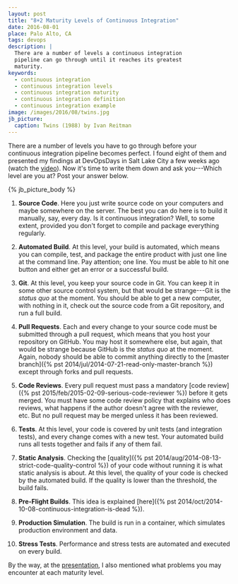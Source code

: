 ```yaml
---
layout: post
title: "8+2 Maturity Levels of Continuous Integration"
date: 2016-08-01
place: Palo Alto, CA
tags: devops
description: |
  There are a number of levels a continuous integration
  pipeline can go through until it reaches its greatest
  maturity.
keywords:
  - continuous integration
  - continuous integration levels
  - continuous integration maturity
  - continuous integration definition
  - continuous integration example
image: /images/2016/08/twins.jpg
jb_picture:
  caption: Twins (1988) by Ivan Reitman
---
```


There are a number of levels you have to go through before your
continuous integration pipeline becomes perfect. I found eight of
them and presented my findings at DevOpsDays
in Salt Lake City a few weeks ago
(watch the [video](https://www.youtube.com/watch?v=3dJP_LtUGgg)).
Now it's time to write them down and ask
you---Which level are you at? Post your answer below.

<!--more-->

{% jb_picture_body %}

1. **Source Code**.
Here you just write source code on your computers and maybe somewhere on
the server. The best you can do here is to build it manually, say,
every day. Is it continuous integration? Well, to some extent, provided
you don't forget to compile and package everything regularly.

2. **Automated Build**.
At this level, your build is automated, which means you can compile,
test, and package the entire product with just one line at the command line.
Pay attention; one line. You must be able to hit one button and either
get an error or a successful build.

3. **Git**.
At this level, you keep your source code in Git. You can keep it in some
other source control system, but that would be strange---Git is the
_status quo_ at the moment. You should be able to get a new computer,
with nothing in it, check out the source code from a Git repository, and
run a full build.

4. **Pull Requests**.
Each and every change to your source code must be submitted through
a pull request, which means that you host your repository on GitHub. You
may host it somewhere else, but again, that would be strange because
GitHub is the _status quo_ at the moment. Again, nobody should be able to commit
anything directly to the
[master branch]({% pst 2014/jul/2014-07-21-read-only-master-branch %})
except through forks and pull requests.

5. **Code Reviews**.
Every pull request must pass a mandatory
[code review]({% pst 2015/feb/2015-02-09-serious-code-reviewer %})
before it gets merged.
You must have some code review policy that explains who does reviews,
what happens if the author doesn't agree with the reviewer, etc. But no
pull request may be merged unless it has been reviewed.

6. **Tests**.
At this level, your code is covered by unit tests (and integration tests), and every change
comes with a new test. Your automated build runs all tests together and fails
if any of them fail.

7. **Static Analysis**.
Checking the [quality]({% pst 2014/aug/2014-08-13-strict-code-quality-control %})
of your code without running it is what static analysis
is about. At this level, the quality of your code is checked by the automated
build. If the quality is lower than the threshold, the build fails.

8. **Pre-Flight Builds**.
This idea is explained
[here]({% pst 2014/oct/2014-10-08-continuous-integration-is-dead %}).

9. **Production Simulation**. The build is run in a container, which
simulates production environment and data.

10. **Stress Tests**. Performance and stress tests are automated and executed
on every build.

By the way, at the [presentation](https://www.youtube.com/watch?v=3dJP_LtUGgg),
I also mentioned what problems you may encounter at each maturity level.
